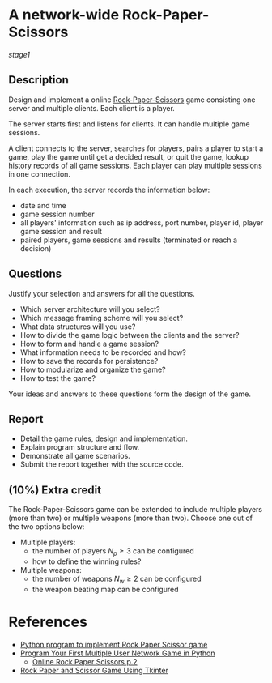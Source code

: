 # A network-wide Rock-Paper-Scissors
_stage1_

## Description
Design and implement a online [Rock-Paper-Scissors](https://en.wikipedia.org/wiki/Rock_paper_scissors) game consisting one server and multiple clients. Each client is a player.

The server starts first and listens for clients. It can handle multiple game sessions. 

A client connects to the server, searches for players, pairs a player to start a game, play the game until get a decided result, or quit the game, lookup history records of all game sessions. Each player can play multiple sessions in one connection.

In each execution, the server records the information below:
- date and time
- game session number
- all players' information such as ip address, port number, player id, player game session and result
- paired players, game sessions and results (terminated or reach a decision)


## Questions
Justify your selection and answers for all the questions.

- Which server architecture will you select? 
- Which message framing scheme will you select?
- What data structures will you use? 
- How to divide the game logic between the clients and the server?
- How to form and handle a game session?
- What information needs to be recorded and how?
- How to save the records for persistence?
- How to modularize and organize the game?
- How to test the game?

Your ideas and answers to these questions form the design of the game.

## Report
- Detail the game rules, design and implementation. 
- Explain program structure and flow.
- Demonstrate all game scenarios.
- Submit the report together with the source code.


## (10%) Extra credit
The Rock-Paper-Scissors game can be extended to include multiple players (more than two) or multiple weapons (more than two). Choose one out of the two options below:
- Multiple players: 
  - the number of players $N_p≥3$ can be configured
  - how to define the winning rules?
- Multiple weapons: 
  - the number of weapons $N_w ≥ 2$ can be configured
  - the weapon beating map can be configured


# References
- [Python program to implement Rock Paper Scissor game](https://www.geeksforgeeks.org/python-program-implement-rock-paper-scissor-game/)
- [Program Your First Multiple User Network Game in Python](https://levelup.gitconnected.com/program-your-first-multiple-user-network-game-in-python-9f4cc3650de2)
  - [Online Rock Paper Scissors p.2](https://www.techwithtim.net/tutorials/python-online-game-tutorial/online-rock-paper-scissors-p-2)
- [Rock Paper and Scissor Game Using Tkinter](https://www.geeksforgeeks.org/rock-paper-and-scissor-game-using-tkinter/)